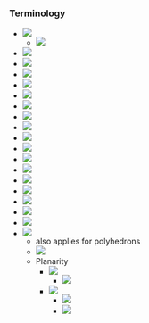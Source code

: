### Terminology
+ ![](../../../../z_images/Pasted%20image%2020221227223659.png)
	+ ![](../../../../z_images/Pasted%20image%2020221227223706.png)
+ ![](../../../../z_images/Pasted%20image%2020221227223742.png)
+ ![](../../../../z_images/Pasted%20image%2020221227223856.png)
+ ![](../../../../z_images/Pasted%20image%2020221227223955.png)
+ ![](../../../../z_images/Pasted%20image%2020221227224044.png)
+ ![](../../../../z_images/Pasted%20image%2020221227224106.png)
+ ![](../../../../z_images/Pasted%20image%2020221227224141.png)
+ ![](../../../../z_images/Pasted%20image%2020221227224201.png)
+ ![](../../../../z_images/Pasted%20image%2020221227224235.png)
+ ![](../../../../z_images/Pasted%20image%2020221227224300.png)
+ ![](../../../../z_images/Pasted%20image%2020221227224326.png)
+ ![](../../../../z_images/Pasted%20image%2020221228090840.png)
+ ![](../../../../z_images/Pasted%20image%2020221228091154.png)
+ ![](../../../../z_images/Pasted%20image%2020221228092913.png)
+ ![](../../../../z_images/Pasted%20image%2020221228093043.png)
+ ![](../../../../z_images/Pasted%20image%2020221228093131.png)
+ ![](../../../../z_images/Pasted%20image%2020221228093207.png)
+ ![](../../../../z_images/Pasted%20image%2020221228093344.png)
+ ![](../../../../z_images/Pasted%20image%2020221228093543.png)
	+ also applies for polyhedrons
	+ ![](../../../../z_images/Pasted%20image%2020221228094026.png)
	+ Planarity
		+ ![](../../../../z_images/Pasted%20image%2020221228094647.png)
			+ ![](../../../../z_images/Pasted%20image%2020221228094846.png)
		+ ![](../../../../z_images/Pasted%20image%2020221228095110.png) 
			+ ![](../../../../z_images/Pasted%20image%2020221228095000.png)
			+ ![](../../../../z_images/Pasted%20image%2020221228095136.png)
